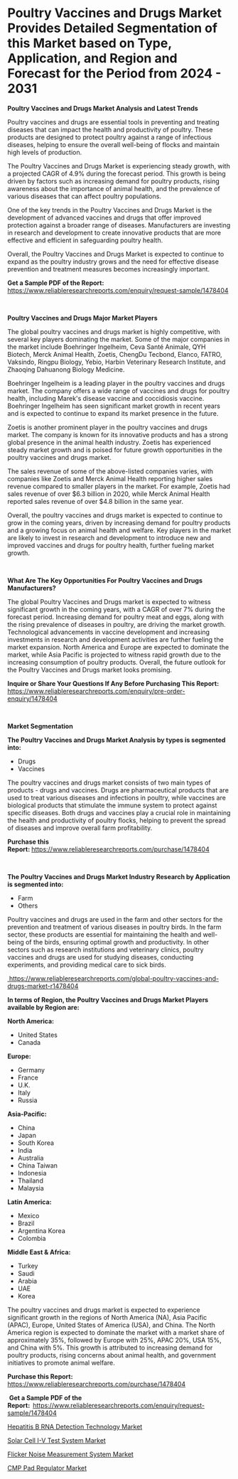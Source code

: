<p><h1>Poultry Vaccines and Drugs Market Provides Detailed Segmentation of this Market based on Type, Application, and Region and Forecast for the Period from 2024 - 2031</h1></p><p><strong>Poultry Vaccines and Drugs Market Analysis and Latest Trends</strong></p>
<p><p>Poultry vaccines and drugs are essential tools in preventing and treating diseases that can impact the health and productivity of poultry. These products are designed to protect poultry against a range of infectious diseases, helping to ensure the overall well-being of flocks and maintain high levels of production.</p><p>The Poultry Vaccines and Drugs Market is experiencing steady growth, with a projected CAGR of 4.9% during the forecast period. This growth is being driven by factors such as increasing demand for poultry products, rising awareness about the importance of animal health, and the prevalence of various diseases that can affect poultry populations.</p><p>One of the key trends in the Poultry Vaccines and Drugs Market is the development of advanced vaccines and drugs that offer improved protection against a broader range of diseases. Manufacturers are investing in research and development to create innovative products that are more effective and efficient in safeguarding poultry health.</p><p>Overall, the Poultry Vaccines and Drugs Market is expected to continue to expand as the poultry industry grows and the need for effective disease prevention and treatment measures becomes increasingly important.</p></p>
<p><strong>Get a Sample PDF of the Report:&nbsp;</strong> <a href="https://www.reliableresearchreports.com/enquiry/request-sample/1478404">https://www.reliableresearchreports.com/enquiry/request-sample/1478404</a></p>
<p>&nbsp;</p>
<p><strong>Poultry Vaccines and Drugs Major Market Players</strong></p>
<p><p>The global poultry vaccines and drugs market is highly competitive, with several key players dominating the market. Some of the major companies in the market include Boehringer Ingelheim, Ceva Santé Animale, QYH Biotech, Merck Animal Health, Zoetis, ChengDu Tecbond, Elanco, FATRO, Vaksindo, Ringpu Biology, Yebio, Harbin Veterinary Research Institute, and Zhaoqing Dahuanong Biology Medicine.</p><p>Boehringer Ingelheim is a leading player in the poultry vaccines and drugs market. The company offers a wide range of vaccines and drugs for poultry health, including Marek's disease vaccine and coccidiosis vaccine. Boehringer Ingelheim has seen significant market growth in recent years and is expected to continue to expand its market presence in the future.</p><p>Zoetis is another prominent player in the poultry vaccines and drugs market. The company is known for its innovative products and has a strong global presence in the animal health industry. Zoetis has experienced steady market growth and is poised for future growth opportunities in the poultry vaccines and drugs market.</p><p>The sales revenue of some of the above-listed companies varies, with companies like Zoetis and Merck Animal Health reporting higher sales revenue compared to smaller players in the market. For example, Zoetis had sales revenue of over $6.3 billion in 2020, while Merck Animal Health reported sales revenue of over $4.8 billion in the same year.</p><p>Overall, the poultry vaccines and drugs market is expected to continue to grow in the coming years, driven by increasing demand for poultry products and a growing focus on animal health and welfare. Key players in the market are likely to invest in research and development to introduce new and improved vaccines and drugs for poultry health, further fueling market growth.</p></p>
<p>&nbsp;</p>
<p><strong>What Are The Key Opportunities For Poultry Vaccines and Drugs Manufacturers?</strong></p>
<p><p>The global Poultry Vaccines and Drugs market is expected to witness significant growth in the coming years, with a CAGR of over 7% during the forecast period. Increasing demand for poultry meat and eggs, along with the rising prevalence of diseases in poultry, are driving the market growth. Technological advancements in vaccine development and increasing investments in research and development activities are further fueling the market expansion. North America and Europe are expected to dominate the market, while Asia Pacific is projected to witness rapid growth due to the increasing consumption of poultry products. Overall, the future outlook for the Poultry Vaccines and Drugs market looks promising.</p></p>
<p><strong>Inquire or Share Your Questions If Any Before Purchasing This Report:</strong> <a href="https://www.reliableresearchreports.com/enquiry/pre-order-enquiry/1478404">https://www.reliableresearchreports.com/enquiry/pre-order-enquiry/1478404</a></p>
<p>&nbsp;</p>
<p><strong>Market Segmentation</strong></p>
<p><strong>The Poultry Vaccines and Drugs Market Analysis by types is segmented into:</strong></p>
<p><ul><li>Drugs</li><li>Vaccines</li></ul></p>
<p><p>The poultry vaccines and drugs market consists of two main types of products - drugs and vaccines. Drugs are pharmaceutical products that are used to treat various diseases and infections in poultry, while vaccines are biological products that stimulate the immune system to protect against specific diseases. Both drugs and vaccines play a crucial role in maintaining the health and productivity of poultry flocks, helping to prevent the spread of diseases and improve overall farm profitability.</p></p>
<p><strong>Purchase this Report:&nbsp;</strong><a href="https://www.reliableresearchreports.com/purchase/1478404">https://www.reliableresearchreports.com/purchase/1478404</a></p>
<p>&nbsp;</p>
<p><strong>The Poultry Vaccines and Drugs Market Industry Research by Application is segmented into:</strong></p>
<p><ul><li>Farm</li><li>Others</li></ul></p>
<p><p>Poultry vaccines and drugs are used in the farm and other sectors for the prevention and treatment of various diseases in poultry birds. In the farm sector, these products are essential for maintaining the health and well-being of the birds, ensuring optimal growth and productivity. In other sectors such as research institutions and veterinary clinics, poultry vaccines and drugs are used for studying diseases, conducting experiments, and providing medical care to sick birds.</p></p>
<p><a href="https://www.reliableresearchreports.com/global-poultry-vaccines-and-drugs-market-r1478404">&nbsp;https://www.reliableresearchreports.com/global-poultry-vaccines-and-drugs-market-r1478404</a></p>
<p><strong>In terms of Region, the Poultry Vaccines and Drugs Market Players available by Region are:</strong></p>
<p>
    <p> <strong> North America: </strong>
        <ul>
            <li>United States</li>
            <li>Canada</li>
        </ul>
        </p> 
    <p> <strong> Europe: </strong>
        <ul>
            <li>Germany</li>
            <li>France</li>
            <li>U.K.</li>
            <li>Italy</li>
            <li>Russia</li>
        </ul>
        </p> 
    <p> <strong> Asia-Pacific: </strong>
        <ul>
            <li>China</li>
            <li>Japan</li>
            <li>South Korea</li>
            <li>India</li>
            <li>Australia</li>
            <li>China Taiwan</li>
            <li>Indonesia</li>
            <li>Thailand</li>
            <li>Malaysia</li>
        </ul>
        </p> 
    <p> <strong> Latin America: </strong>
        <ul>
            <li>Mexico</li>
            <li>Brazil</li>
            <li>Argentina Korea</li>
            <li>Colombia</li>
        </ul>
        </p> 
    <p> <strong> Middle East & Africa: </strong>
        <ul>
            <li>Turkey</li>
            <li>Saudi</li>
            <li>Arabia</li>
            <li>UAE</li>
            <li>Korea</li>
        </ul>
    </p>
    </p>
<p><p>The poultry vaccines and drugs market is expected to experience significant growth in the regions of North America (NA), Asia Pacific (APAC), Europe, United States of America (USA), and China. The North America region is expected to dominate the market with a market share of approximately 35%, followed by Europe with 25%, APAC 20%, USA 15%, and China with 5%. This growth is attributed to increasing demand for poultry products, rising concerns about animal health, and government initiatives to promote animal welfare.</p></p>
<p><strong>Purchase this Report: </strong><a href="https://www.reliableresearchreports.com/purchase/1478404">https://www.reliableresearchreports.com/purchase/1478404</a></p>
<p>&nbsp;<strong>Get a Sample PDF of the Report:&nbsp;&nbsp;</strong><a href="https://www.reliableresearchreports.com/enquiry/request-sample/1478404">https://www.reliableresearchreports.com/enquiry/request-sample/1478404</a></p>
<p><strong></strong></p>
<p><p><a href="https://medium.com/@samirmayert184/hepatitis-b-rna-detection-technology-market-a-global-and-regional-analysis-focus-on-end-user-35a250f6cd5b">Hepatitis B RNA Detection Technology Market</a></p><p><a href="https://medium.com/@omamuller/solar-cell-i-v-test-system-market-share-and-new-trends-analysis-by-its-type-application-end-use-9a8d067f002a">Solar Cell I-V Test System Market</a></p><p><a href="https://github.com/cecuraprangm/Market-Research-Report-List-3/blob/main/flicker-noise-measurement-system-market.md">Flicker Noise Measurement System Market</a></p><p><a href="https://github.com/fiixsa/Market-Research-Report-List-3/blob/main/cmp-pad-regulator-market.md">CMP Pad Regulator Market</a></p></p>